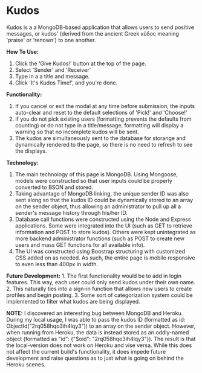 # Kudos

Kudos is a a MongoDB-based application that allows users to send positive messages, or kudos' (derived from the ancient Greek  κῦδος meaning 'praise' or 'renown') to one another. 

**How To Use:**
  1. Click the 'Give Kudos!' button at the top of the page.
  2. Select 'Sender' and 'Receiver'
  3. Type in a a title and message.
  4. Click 'It's Kudos Time!', and you're done.
  
**Functionality:**
  1. If you cancel or exit the modal at any time before submission, the inputs auto-clear and reset to the default selections of 'Pick!'        and 'Choose!'
  2. If you do not pick existing users (formatting prevents the defaults from counting) or do not type in a title/message, formatting        will display a warning so that no incomplete kudos will be sent.
  3. The kudos are simultaneously sent to the database for storange and dynamically rendered to the page, so there is no need to refresh to      see the displays.
  
 **Technology:**
  1. The main technology of this page is MongoDB. Using Mongoose, models were constructed so that user inputs could be properly         converted to BSON and stored. 
  2. Taking advantage of MongoDB linking, the unique sender ID was also sent along so that the kudos ID could be dynamically stored to an array on the sender object, thus allowing an administrator to pull up all a sender's message history through his/her ID.
  3. Database call functions were constructed using the Node and Express applications. Some were integrated into the UI (such as GET to  retrieve information and POST to store kudos). Others were kept unintegrated as more backend administrator functions (such as POST to      create new users and mass GET functions for all available info).
  4. The UI was constructed using Boostrap structuring with customized CSS added on as needed. As such, the entire page is mobile responsive to even less than 400px in width.
  
**Future Development:**
    1. The first functionality would be to add in login features. This way, each user could only send kudos under their own name. 
    2. This naturally ties into a sign-in function that allows new users to create profiles and begin posting.
    3. Some sort of categorization system could be implemented to filter what kudos are being displayed.
  
  **NOTE:** I discovered an interesting bug between MongoDB and Heroku. During my local usage, I was able to pass the kudos ID (formatted as         id: ObjectId("2rq058hqo3ih4lqy3")) to an array on the sender object. However, when running from Heroku, the data is instead             stored as an oddly-named object (formatted as "id": {"$oid": "2rq058hqo3ih4lqy3"}). The result is that the local-version does           not work on Heroku and vise versa. While this does not affect the current build's functionality, it does impede future                   development and raise questions as to just what is going on behind the Heroku scenes.
